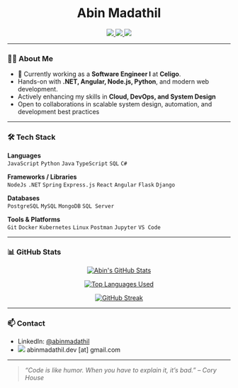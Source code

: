 <h1 align="center">Abin Madathil</h1>
<p align="center">
  <a href="https://abinmadathil.netlify.app/" target="_blank">
    <img src="https://img.shields.io/badge/Portfolio-000?style=for-the-badge&logo=About.me&logoColor=white" />
  </a>
  <a href="https://www.linkedin.com/in/abinmadathil/" target="_blank">
    <img src="https://img.shields.io/badge/LinkedIn-0A66C2?style=for-the-badge&logo=linkedin&logoColor=white" />
  </a>
  <a href="https://leetcode.com/abin_madathil/" target="_blank">
    <img src="https://img.shields.io/badge/LeetCode-FFA116?style=for-the-badge&logo=LeetCode&logoColor=black" />
  </a>
</p>

---

### 🧑‍💻 About Me

- 💼 Currently working as a **Software Engineer I** at **Celigo**.
-  Hands-on with **.NET, Angular, Node.js, Python**, and modern web development.
-  Actively enhancing my skills in **Cloud, DevOps, and System Design**
-  Open to collaborations in scalable system design, automation, and development best practices

---

### 🛠️ Tech Stack

**Languages**  
`JavaScript` `Python` `Java`  `TypeScript` `SQL` `C#`

**Frameworks / Libraries**  
`NodeJs` `.NET` `Spring` `Express.js` `React` `Angular` `Flask` `Django`

**Databases**  
`PostgreSQL` `MySQL` `MongoDB`  `SQL Server`

**Tools & Platforms**  
`Git` `Docker` `Kubernetes` `Linux` `Postman`  `Jupyter` `VS Code`

---

### 📊 GitHub Stats

<p align="center">
  <a href="https://github.com/abinmadathil/github-readme-stats">
    <img src="https://github-readme-stats.vercel.app/api?username=abinmadathil&show_icons=true&count_private=true&hide=stars&theme=default" alt="Abin's GitHub Stats" />
  </a>
</p>

<p align="center">
  <a href="https://github.com/abinmadathil/github-readme-stats">
    <img src="https://github-readme-stats.vercel.app/api/top-langs/?username=abinmadathil&layout=compact&langs_count=8&theme=default" alt="Top Languages Used" />
  </a>
</p>

<p align="center">
  <a href="https://git.io/streak-stats">
    <img src="https://streak-stats.demolab.com/?user=abinmadathil&theme=react" alt="GitHub Streak" />
  </a>
</p>


---

### 📫 Contact

- LinkedIn: [@abinmadathil](https://www.linkedin.com/in/abinmadathil/)
- <img src="https://img.shields.io/badge/Gmail-D14836?style=flat&logo=gmail&logoColor=white"/> abinmadathil.dev [at] gmail.com

---

> _“Code is like humor. When you have to explain it, it’s bad.” – Cory House_
